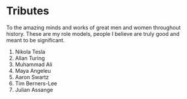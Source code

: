 # Tributes

To the amazing minds and works of great men and women throughout history.
These are my role models, people I believe are truly good and meant to be significant.

1. Nikola Tesla
2. Allan Turing
3. Muhammad Ali
4. Maya Angeleu
5. Aaron Swartz
6. Tim Berners-Lee
7. Julian Assange
